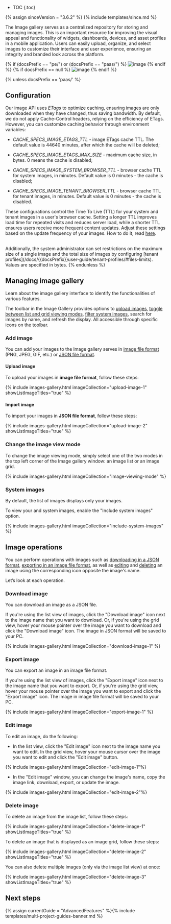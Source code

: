 * TOC
{:toc}

{% assign sinceVersion = "3.6.2" %}
{% include templates/since.md %}

The Image gallery serves as a centralized repository for storing and managing images. This is an important resource for improving the visual appeal and functionality of widgets, dashboards, devices, and asset profiles in a mobile application. 
Users can easily upload, organize, and select images to customize their interface and user experience, ensuring an integrity and branded look across the platform.

{% if (docsPrefix == "pe/") or (docsPrefix == "paas/") %}
![image](https://img.tbqa.cloud/user-guide/image-gallery/image-gallery-pe.png)
{% endif %}
{% if docsPrefix == null %}
![image](https://img.tbqa.cloud/user-guide/image-gallery/image-gallery-ce.png)
{% endif %}

{% unless docsPrefix == 'paas/' %}
## Configuration


Our image API uses *ETags* to optimize caching, ensuring images are only downloaded when they have changed, thus saving bandwidth.
By default, we do not apply Cache-Control headers, relying on the efficiency of ETags.
However, you can customize caching behavior through environment variables: 

- *CACHE_SPECS_IMAGE_ETAGS_TTL* - image ETags cache TTL. The default value is 44640 minutes, after which the cache will be deleted;

- *CACHE_SPECS_IMAGE_ETAGS_MAX_SIZE* - maximum cache size, in bytes. 0 means the cache is disabled;

- *CACHE_SPECS_IMAGE_SYSTEM_BROWSER_TTL* - browser cache TTL for system images, in minutes. Default value is 0 minutes - the cache is disabled;

- *CACHE_SPECS_IMAGE_TENANT_BROWSER_TTL* - browser cache TTL for tenant images, in minutes. Default value is 0 minutes - the cache is disabled.

These configurations control the Time To Live (TTL) for your system and tenant images in a user's browser cache.
Setting a longer TTL improves load time for repeated visits and reduces server load, while a shorter TTL ensures users receive more frequent content updates.
Adjust these settings based on the update frequency of your images. How to do it, read [here](/docs/user-guide/install/{{docsPrefix}}how-to-change-config/).

<br>
Additionally, the system administrator can set restrictions on the maximum size of a single image and the total size of images by configuring [tenant profiles](/docs/{{docsPrefix}}user-guide/tenant-profiles/#files-limits).
Values are specified in bytes.
{% endunless %}

## Managing image gallery

Learn about the image gallery interface to identify the functionalities of various features.

The toolbar in the Image Gallery provides options to [upload images](#upload-image), [toggle between list and grid viewing modes](#change-the-image-view-mode), [filter system images](#system-images), search for images by name, and refresh the display. All accessible through specific icons on the toolbar.

### Add image

You can add your images to the Image gallery serves in [image file format](#upload-image) (PNG, JPEG, GIF, etc.) or [JSON file format](#import-image).

#### Upload image

To upload your images in **image file format**, follow these steps:

{% include images-gallery.html imageCollection="upload-image-1" showListImageTitles="true" %}

#### Import image

To import your images in **JSON file format**, follow these steps:

{% include images-gallery.html imageCollection="upload-image-2" showListImageTitles="true" %}

### Change the image view mode

To change the image viewing mode, simply select one of the two modes in the top left corner of the Image gallery window: an image list or an image grid.

{% include images-gallery.html imageCollection="image-viewing-mode" %}

### System images

By default, the list of images displays only your images.

To view your and system images, enable the "Include system images" option.

{% include images-gallery.html imageCollection="include-system-images" %}

## Image operations

You can perform operations with images such as [downloading in a JSON format](#download-image), [exporting in an image file format](#export-image), as well as [editing](#edit-image) and [deleting](#delete-image) an image using the corresponding icon opposite the image's name.

Let’s look at each operation.

### Download image

You can download an image as a JSON file.

If you're using the list view of images, click the "Download image" icon next to the image name that you want to download. 
Or, if you're using the grid view, hover your mouse pointer over the image you want to download and click the "Download image" icon.
The image in JSON format will be saved to your PC.

{% include images-gallery.html imageCollection="download-image-1" %}

### Export image

You can export an image in an image file format.

If you're using the list view of images, click the "Export image" icon next to the image name that you want to export.
Or, if you're using the grid view, hover your mouse pointer over the image you want to export and click the "Export image" icon.
The image in image file format will be saved to your PC.

{% include images-gallery.html imageCollection="export-image-1" %}

### Edit image

To edit an image, do the following:

 - In the list view, click the "Edit image" icon next to the image name you want to edit. In the grid view, hover your mouse cursor over the image you want to edit and click the "Edit image" button.
 
{% include images-gallery.html imageCollection="edit-image-1"%}

 - In the "Edit image" window, you can change the image's name, copy the image link, download, export, or update the image.

{% include images-gallery.html imageCollection="edit-image-2"%}

### Delete image

To delete an image from the image list, follow these steps:

{% include images-gallery.html imageCollection="delete-image-1" showListImageTitles="true" %}

To delete an image that is displayed as an image grid, follow these steps:

{% include images-gallery.html imageCollection="delete-image-2" showListImageTitles="true" %}

You can also delete multiple images (only via the image list view) at once:

{% include images-gallery.html imageCollection="delete-image-3" showListImageTitles="true" %}

## Next steps

{% assign currentGuide = "AdvancedFeatures" %}{% include templates/multi-project-guides-banner.md %}